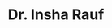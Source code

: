 ---
layout: doctor
profilePic : https://firebasestorage.googleapis.com/v0/b/dr-appointment-booking-app.appspot.com/o/provider%2Fprofile_pic%2Finsha_rauf.jpeg?alt=media&token=965de9ff-2cc4-44e1-8cb1-22c0161859b2
title: Dr. Insha Rauf
specialties: General surgeon
description: Best Doctor
yearsOfExp: 7
location: Adyar
contact: 9012345678
hospitalName: Mayan Hospital
avl_days: chennai
_id: 9af9bd62e1939831dec7ef5e
---